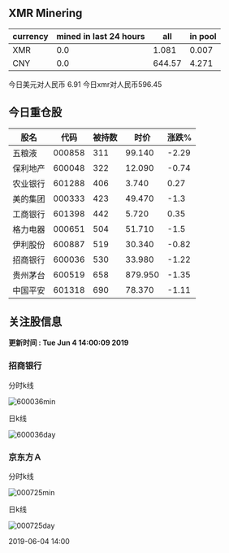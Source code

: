 ## XMR Minering

|currency|mined in last 24 hours|all|in pool|
|---|---|---|---|
|XMR|0.0|1.081|0.007|
|CNY|0.0|644.57|4.271|

今日美元对人民币 6.91	今日xmr对人民币596.45


## 今日重仓股 

|股名|代码|被持数|时价|涨跌%|
|---|---|---|---|---|
|五粮液|000858|311|99.140|-2.29|
|保利地产|600048|322|12.090|-0.74|
|农业银行|601288|406|3.740|0.27|
|美的集团|000333|423|49.470|-1.3|
|工商银行|601398|442|5.720|0.35|
|格力电器|000651|504|51.710|-1.5|
|伊利股份|600887|519|30.340|-0.82|
|招商银行|600036|530|33.980|-1.22|
|贵州茅台|600519|658|879.950|-1.35|
|中国平安|601318|690|78.370|-1.11|

## 关注股信息
**更新时间 : Tue Jun  4 14:00:09 2019**
### 招商银行 
分时k线

![600036min](http://image.sinajs.cn/newchart/min/n/sh600036.gif)

日k线

![600036day](http://image.sinajs.cn/newchart/daily/n/sh600036.gif)

### 京东方Ａ 
分时k线

![000725min](http://image.sinajs.cn/newchart/min/n/sz000725.gif)

日k线

![000725day](http://image.sinajs.cn/newchart/daily/n/sz000725.gif)

2019-06-04 14:00